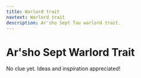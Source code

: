 ```yaml
---
title: Warlord trait
navtext: Warlord trait
description: Ar'sho Sept Tau warlord trait.
---
```


# Ar'sho Sept Warlord Trait

No clue yet. Ideas and inspiration appreciated!  
